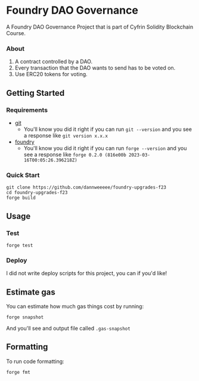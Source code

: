 # Foundry DAO Governance

A Foundry DAO Governance Project that is part of Cyfrin Solidity Blockchain Course.

### About

1. A contract controlled by a DAO.
2. Every transaction that the DAO wants to send has to be voted on.
3. Use ERC20 tokens for voting.

## Getting Started

### Requirements

- [git](https://git-scm.com/book/en/v2/Getting-Started-Installing-Git)
  - You'll know you did it right if you can run `git --version` and you see a response like `git version x.x.x`
- [foundry](https://getfoundry.sh/)
  - You'll know you did it right if you can run `forge --version` and you see a response like `forge 0.2.0 (816e00b 2023-03-16T00:05:26.396218Z)`

### Quick Start

```
git clone https://github.com/dannweeeee/foundry-upgrades-f23
cd foundry-upgrades-f23
forge build
```

## Usage

### Test

```
forge test
```

### Deploy

I did not write deploy scripts for this project, you can if you'd like!

## Estimate gas

You can estimate how much gas things cost by running:

```
forge snapshot
```

And you'll see and output file called `.gas-snapshot`

## Formatting

To run code formatting:

```
forge fmt
```
